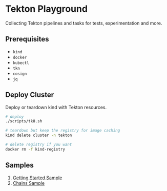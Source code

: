 # Tekton Playground

Collecting Tekton pipelines and tasks for tests, experimentation and more.

## Prerequisites

- `kind`
- `docker`
- `kubectl`
- `tkn`
- `cosign`
- `jq`

## Deploy Cluster

Deploy or teardown kind with Tekton resources.

```bash
# deploy
./scripts/tk8.sh

# teardown but keep the registry for image caching
kind delete cluster -n tekton

# delete registry if you want
docker rm -f kind-registry
```

## Samples

1. [Getting Started Sample](docs/getting-started-sample.md)
1. [Chains Sample](docs/chains-sample.md)
